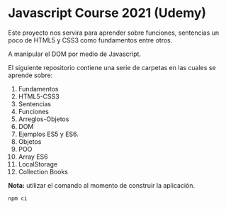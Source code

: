 # Javascript Course 2021 (Udemy)

Este proyecto nos servira para aprender sobre funciones, sentencias un poco de HTML5 y CSS3 como fundamentos entre otros.

A manipular el DOM por medio de Javascript.

El siguiente repositorio contiene una serie de carpetas en las cuales se aprende sobre: 
1. Fundamentos 
2. HTML5-CSS3 
3. Sentencias
4. Funciones
5. Arreglos-Objetos
6. DOM
7. Ejemplos ES5 y ES6.
8. Objetos
9. POO
10. Array ES6
11. LocalStorage
12. Collection Books

**Nota:** utilizar el comando al momento de construir la aplicación. 

```bash 
npm ci
```